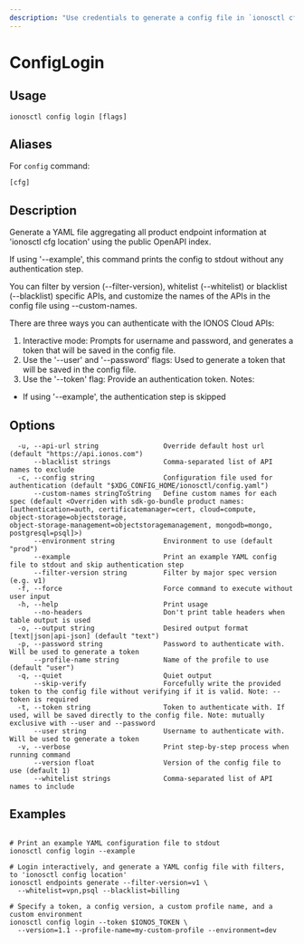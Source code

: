```yaml
---
description: "Use credentials to generate a config file in `ionosctl cfg location`, or use '--example' to generate a sample endpoints YAML config"
---
```


# ConfigLogin

## Usage

```text
ionosctl config login [flags]
```

## Aliases

For `config` command:

```text
[cfg]
```

## Description

Generate a YAML file aggregating all product endpoint information at 'ionosctl cfg location' using the public OpenAPI index.

If using '--example', this command prints the config to stdout without any authentication step.

You can filter by version (--filter-version), whitelist (--whitelist) or blacklist (--blacklist) specific APIs,
and customize the names of the APIs in the config file using --custom-names.

There are three ways you can authenticate with the IONOS Cloud APIs:
  1. Interactive mode: Prompts for username and password, and generates a token that will be saved in the config file.
  2. Use the '--user' and '--password' flags: Used to generate a token that will be saved in the config file.
  3. Use the '--token' flag: Provide an authentication token.
Notes:
  - If using '--example', the authentication step is skipped


## Options

```text
  -u, --api-url string                Override default host url (default "https://api.ionos.com")
      --blacklist strings             Comma-separated list of API names to exclude
  -c, --config string                 Configuration file used for authentication (default "$XDG_CONFIG_HOME/ionosctl/config.yaml")
      --custom-names stringToString   Define custom names for each spec (default <Overriden with sdk-go-bundle product names: [authentication=auth, certificatemanager=cert, cloud=compute, object‑storage=objectstorage, object‑storage‑management=objectstoragemanagement, mongodb=mongo, postgresql=psql]>)
      --environment string            Environment to use (default "prod")
      --example                       Print an example YAML config file to stdout and skip authentication step
      --filter-version string         Filter by major spec version (e.g. v1)
  -f, --force                         Force command to execute without user input
  -h, --help                          Print usage
      --no-headers                    Don't print table headers when table output is used
  -o, --output string                 Desired output format [text|json|api-json] (default "text")
  -p, --password string               Password to authenticate with. Will be used to generate a token
      --profile-name string           Name of the profile to use (default "user")
  -q, --quiet                         Quiet output
      --skip-verify                   Forcefully write the provided token to the config file without verifying if it is valid. Note: --token is required
  -t, --token string                  Token to authenticate with. If used, will be saved directly to the config file. Note: mutually exclusive with --user and --password
      --user string                   Username to authenticate with. Will be used to generate a token
  -v, --verbose                       Print step-by-step process when running command
      --version float                 Version of the config file to use (default 1)
      --whitelist strings             Comma-separated list of API names to include
```

## Examples

```text

# Print an example YAML configuration file to stdout
ionosctl config login --example

# Login interactively, and generate a YAML config file with filters, to 'ionosctl config location'
ionosctl endpoints generate --filter-version=v1 \
  --whitelist=vpn,psql --blacklist=billing

# Specify a token, a config version, a custom profile name, and a custom environment
ionosctl config login --token $IONOS_TOKEN \
  --version=1.1 --profile-name=my-custom-profile --environment=dev

```

